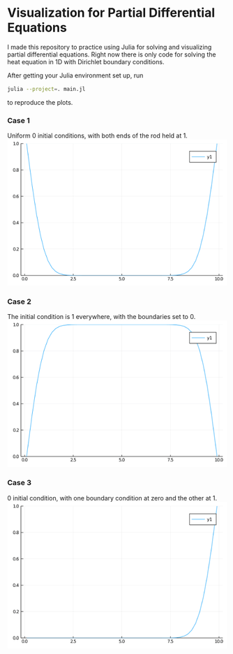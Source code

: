 # Visualization for Partial Differential Equations

I made this repository to practice using Julia for solving and visualizing
partial differential equations. Right now there is only code for solving the
heat equation in 1D with Dirichlet boundary conditions.

After getting your Julia environment set up, run
```bash
julia --project=. main.jl
```
to reproduce the plots.


### Case 1
Uniform 0 initial conditions, with both ends of the rod held at 1.
![Case 1](./plots/heat_equation_case_1.gif)

### Case 2
The initial condition is 1 everywhere, with the boundaries set to 0.
![Case 2](./plots/heat_equation_case_2.gif)

### Case 3
0 initial condition, with one boundary condition at zero and the other at 1.
![Case 3](./plots/heat_equation_case_3.gif)